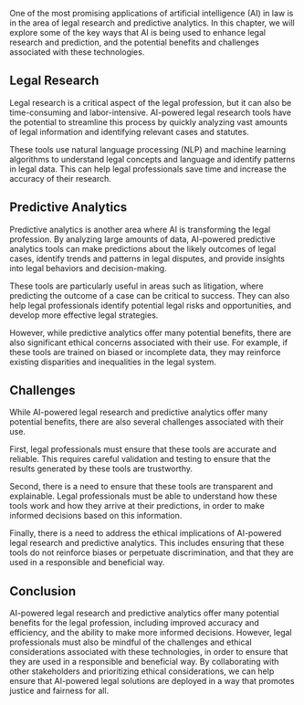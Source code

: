 
One of the most promising applications of artificial intelligence (AI) in law is in the area of legal research and predictive analytics. In this chapter, we will explore some of the key ways that AI is being used to enhance legal research and prediction, and the potential benefits and challenges associated with these technologies.

Legal Research
--------------

Legal research is a critical aspect of the legal profession, but it can also be time-consuming and labor-intensive. AI-powered legal research tools have the potential to streamline this process by quickly analyzing vast amounts of legal information and identifying relevant cases and statutes.

These tools use natural language processing (NLP) and machine learning algorithms to understand legal concepts and language and identify patterns in legal data. This can help legal professionals save time and increase the accuracy of their research.

Predictive Analytics
--------------------

Predictive analytics is another area where AI is transforming the legal profession. By analyzing large amounts of data, AI-powered predictive analytics tools can make predictions about the likely outcomes of legal cases, identify trends and patterns in legal disputes, and provide insights into legal behaviors and decision-making.

These tools are particularly useful in areas such as litigation, where predicting the outcome of a case can be critical to success. They can also help legal professionals identify potential legal risks and opportunities, and develop more effective legal strategies.

However, while predictive analytics offer many potential benefits, there are also significant ethical concerns associated with their use. For example, if these tools are trained on biased or incomplete data, they may reinforce existing disparities and inequalities in the legal system.

Challenges
----------

While AI-powered legal research and predictive analytics offer many potential benefits, there are also several challenges associated with their use.

First, legal professionals must ensure that these tools are accurate and reliable. This requires careful validation and testing to ensure that the results generated by these tools are trustworthy.

Second, there is a need to ensure that these tools are transparent and explainable. Legal professionals must be able to understand how these tools work and how they arrive at their predictions, in order to make informed decisions based on this information.

Finally, there is a need to address the ethical implications of AI-powered legal research and predictive analytics. This includes ensuring that these tools do not reinforce biases or perpetuate discrimination, and that they are used in a responsible and beneficial way.

Conclusion
----------

AI-powered legal research and predictive analytics offer many potential benefits for the legal profession, including improved accuracy and efficiency, and the ability to make more informed decisions. However, legal professionals must also be mindful of the challenges and ethical considerations associated with these technologies, in order to ensure that they are used in a responsible and beneficial way. By collaborating with other stakeholders and prioritizing ethical considerations, we can help ensure that AI-powered legal solutions are deployed in a way that promotes justice and fairness for all.
